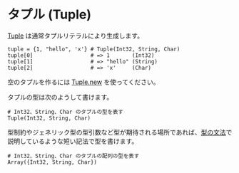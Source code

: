 # タプル (Tuple)

[Tuple](http://crystal-lang.org/api/Tuple.html) は通常タプルリテラルにより生成します。

```crystal
tuple = {1, "hello", 'x'} # Tuple(Int32, String, Char)
tuple[0]                  # => 1       (Int32)
tuple[1]                  # => "hello" (String)
tuple[2]                  # => 'x'     (Char)
```

空のタプルを作るには [Tuple.new](https://crystal-lang.org/api/Tuple.html#new%28%2Aargs%3A%2AT%29-class-method) を使ってください。

タプルの型は次のようして書けます。

```crystal
# Int32、String、Char のタプルの型を表す
Tuple(Int32, String, Char)
```

型制約やジェネリック型の型引数など型が期待される場所であれば、[型の文法](../type_grammar.md)で説明しているような短い記法で型を書けます。

```crystal
# Int32、String、Char のタプルの配列の型を表す
Array({Int32, String, Char})
```
